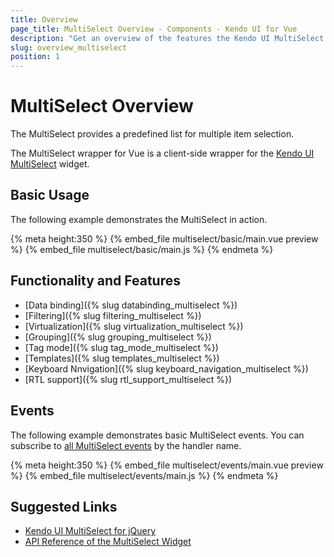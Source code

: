```yaml
---
title: Overview
page_title: MultiSelect Overview - Components - Kendo UI for Vue
description: "Get an overview of the features the Kendo UI MultiSelect wrapper for Vue delivers and use the component in Vue projects."
slug: overview_multiselect
position: 1
---
```


# MultiSelect Overview

The MultiSelect provides a predefined list for multiple item selection.

The MultiSelect wrapper for Vue is a client-side wrapper for the [Kendo UI MultiSelect](https://docs.telerik.com/kendo-ui/api/javascript/ui/multiselect) widget.

<div data-component="StartFreeTrialSection"></div>

## Basic Usage

The following example demonstrates the MultiSelect in action.

{% meta height:350 %}
{% embed_file multiselect/basic/main.vue preview %}
{% embed_file multiselect/basic/main.js %}
{% endmeta %}

## Functionality and Features

* [Data binding]({% slug databinding_multiselect %})
* [Filtering]({% slug filtering_multiselect %})
* [Virtualization]({% slug virtualization_multiselect %})
* [Grouping]({% slug grouping_multiselect %})
* [Tag mode]({% slug tag_mode_multiselect %})
* [Templates]({% slug templates_multiselect %})
* [Keyboard Nnvigation]({% slug keyboard_navigation_multiselect %})
* [RTL support]({% slug rtl_support_multiselect %})

## Events

The following example demonstrates basic MultiSelect events. You can subscribe to [all MultiSelect events](https://docs.telerik.com/kendo-ui/api/javascript/ui/multiselect#events) by the handler name.

{% meta height:350 %}
{% embed_file multiselect/events/main.vue preview %}
{% embed_file multiselect/events/main.js %}
{% endmeta %}

## Suggested Links

* [Kendo UI MultiSelect for jQuery](https://docs.telerik.com/kendo-ui/controls/editors/multiselect/overview)
* [API Reference of the MultiSelect Widget](https://docs.telerik.com/kendo-ui/api/javascript/ui/multiselect)
